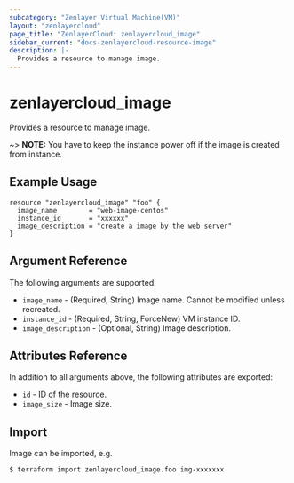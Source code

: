 ```yaml
---
subcategory: "Zenlayer Virtual Machine(VM)"
layout: "zenlayercloud"
page_title: "ZenlayerCloud: zenlayercloud_image"
sidebar_current: "docs-zenlayercloud-resource-image"
description: |-
  Provides a resource to manage image.
---
```


# zenlayercloud_image

Provides a resource to manage image.

~> **NOTE:** You have to keep the instance power off if the image is created from instance.

## Example Usage

```hcl
resource "zenlayercloud_image" "foo" {
  image_name        = "web-image-centos"
  instance_id       = "xxxxxx"
  image_description = "create a image by the web server"
}
```

## Argument Reference

The following arguments are supported:

* `image_name` - (Required, String) Image name. Cannot be modified unless recreated.
* `instance_id` - (Required, String, ForceNew) VM instance ID.
* `image_description` - (Optional, String) Image description.

## Attributes Reference

In addition to all arguments above, the following attributes are exported:

* `id` - ID of the resource.
* `image_size` - Image size.


## Import

Image can be imported, e.g.

```
$ terraform import zenlayercloud_image.foo img-xxxxxxx
```

